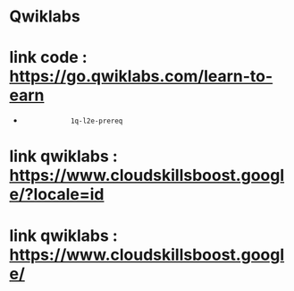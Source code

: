 # Qwiklabs

# link code : https://go.qwiklabs.com/learn-to-earn
-  ```console  
               1q-l2e-prereq
    ```
# link qwiklabs : https://www.cloudskillsboost.google/?locale=id
# link qwiklabs : https://www.cloudskillsboost.google/
